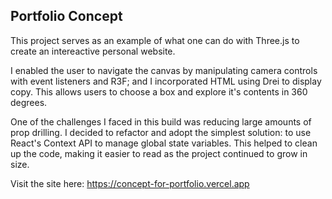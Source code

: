 ## Portfolio Concept

This project serves as an example of what one can do with Three.js to create an intereactive personal website.

I enabled the user to navigate the canvas by manipulating camera controls with event listeners and R3F;
and I incorporated HTML using Drei to display copy. This allows users to choose a box and explore it's contents in 360 degrees. 

One of the challenges I faced in this build was reducing large amounts of prop drilling. 
I decided to refactor and adopt the simplest solution: to use React's Context API to manage global state variables. 
This helped to clean up the code, making it easier to read as the project continued to grow in size. 

Visit the site here: https://concept-for-portfolio.vercel.app